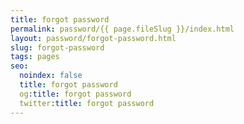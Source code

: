 ```yaml
---
title: forgot password
permalink: password/{{ page.fileSlug }}/index.html
layout: password/forgot-password.html
slug: forgot-password
tags: pages
seo:
  noindex: false
  title: forgot password
  og:title: forgot password
  twitter:title: forgot password
---
```



